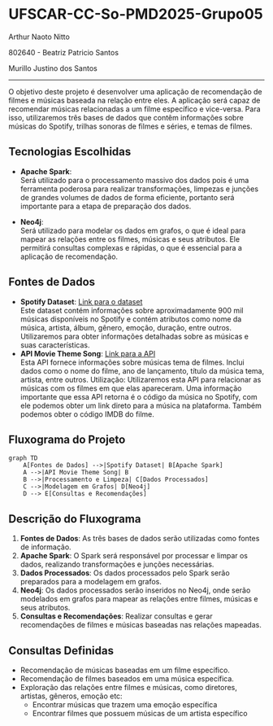 # UFSCAR-CC-So-PMD2025-Grupo05

Arthur Naoto Nitto

802640 - Beatriz Patricio Santos

Murillo Justino dos Santos

---

O objetivo deste projeto é desenvolver uma aplicação de recomendação de filmes e músicas baseada na relação entre eles. A aplicação será capaz de recomendar músicas relacionadas a um filme específico e vice-versa. Para isso, utilizaremos três bases de dados que contêm informações sobre músicas do Spotify, trilhas sonoras de filmes e séries, e temas de filmes.

## Tecnologias Escolhidas

- **Apache Spark**: <br>
Será utilizado para o processamento massivo dos dados pois é uma ferramenta poderosa para realizar transformações, limpezas e junções de grandes volumes de dados de forma eficiente, portanto será importante para a etapa de preparação dos dados.

- **Neo4j**: <br>
Será utilizado para modelar os dados em grafos, o que é ideal para mapear as relações entre os filmes, músicas e seus atributos. Ele permitirá consultas complexas e rápidas, o que é essencial para a aplicação de recomendação.

## Fontes de Dados
- **Spotify Dataset**: [Link para o dataset](https://www.kaggle.com/datasets/devdope/900k-spotify) <br>
  Este dataset contém informações sobre aproximadamente 900 mil músicas disponíveis no Spotify e contém atributos como nome da música, artista, álbum, gênero, emoção, duração, entre outros. Utilizaremos para obter informações detalhadas sobre as músicas e suas características.
- **API Movie Theme Song**: [Link para a API](https://github.com/atlexis/movieThemeSongDatabase?tab=readme-ov-file) <br>
  Esta API fornece informações sobre músicas tema de filmes. Inclui dados como o nome do filme, ano de lançamento, título da música tema, artista, entre outros.
Utilização: Utilizaremos esta API para relacionar as músicas com os filmes em que elas apareceram. Uma informação importante que essa API retorna é o código da música no Spotify, com ele podemos obter um link direto para a música na plataforma. Também podemos obter o código IMDB do filme.

## Fluxograma do Projeto

```mermaid
graph TD
    A[Fontes de Dados] -->|Spotify Dataset| B[Apache Spark]
    A -->|API Movie Theme Song| B
    B -->|Processamento e Limpeza| C[Dados Processados]
    C -->|Modelagem em Grafos| D[Neo4j]
    D --> E[Consultas e Recomendações]
```

## Descrição do Fluxograma
1. **Fontes de Dados**: As três bases de dados serão utilizadas como fontes de informação.
2. **Apache Spark**: O Spark será responsável por processar e limpar os dados, realizando transformações e junções necessárias.
3. **Dados Processados**: Os dados processados pelo Spark serão preparados para a modelagem em grafos.
4. **Neo4j**: Os dados processados serão inseridos no Neo4j, onde serão modelados em grafos para mapear as relações entre filmes, músicas e seus atributos.
5. **Consultas e Recomendações**: Realizar consultas e gerar recomendações de filmes e músicas baseadas nas relações mapeadas.

## Consultas Definidas
- Recomendação de músicas baseadas em um filme específico.
- Recomendação de filmes baseados em uma música específica.
- Exploração das relações entre filmes e músicas, como diretores, artistas, gêneros, emoção etc:
    - Encontrar músicas que trazem uma emoção específica
    - Encontrar filmes que possuem músicas de um artista específico
